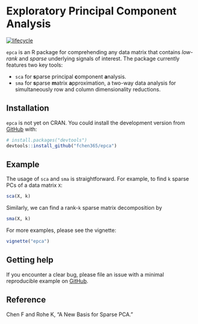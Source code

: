 


<!-- README.md is generated from README.Rmd. Please edit that file -->

# Exploratory Principal Component Analysis

<!-- badges: start -->

[![lifecycle](https://img.shields.io/badge/lifecycle-experimental-orange.svg)](https://www.tidyverse.org/lifecycle/#experimental)
<!-- badges: end -->

`epca` is an R package for comprehending any data matrix that contains
*low-rank* and *sparse* underlying signals of interest. The package
currently features two key tools:

  - `sca` for **s**parse principal **c**omponent **a**nalysis.
  - `sma` for **s**parse **m**atrix **a**pproximation, a two-way data
    analysis for simultaneously row and column dimensionality
    reductions.

## Installation

<!-- You can install the released version of epca from [CRAN](https://CRAN.R-project.org) with: -->

<!-- ``` r -->

<!-- install.packages("epca") -->

<!-- ``` -->

<!-- or the development version from [GitHub](https://github.com/) with: -->

`epca` is not yet on CRAN. You could install the development version
from [GitHub](https://github.com/) with:

``` r
# install.packages("devtools")
devtools::install_github("fchen365/epca")
```

## Example

The usage of `sca` and `sma` is straightforward. For example, to find
`k` sparse PCs of a data matrix `X`:

``` r
sca(X, k)
```

Similarly, we can find a rank-`k` sparse matrix decomposition by

``` r
sma(X, k)
```

For more examples, please see the vignette:

``` r
vignette("epca")
```

## Getting help

If you encounter a clear bug, please file an issue with a minimal
reproducible example on
[GitHub](https://github.com/fchen365/epca/issues).

## Reference

Chen F and Rohe K, “A New Basis for Sparse PCA.”

